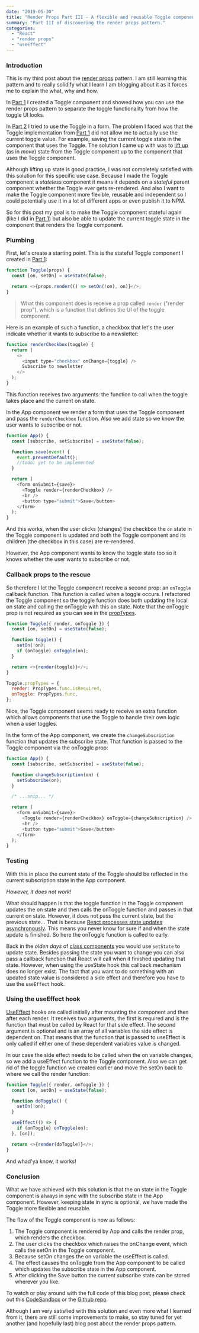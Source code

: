 ```yaml
---
date: "2019-05-30"
title: "Render Props Part III - A flexible and reusable Toggle component"
summary: "Part III of discovering the render props pattern."
categories:
  - "React"
  - "render props"
  - "useEffect"
---
```


### Introduction

This is my third post about the [render props] pattern. I am still learning this pattern and to
really solidify what I learn I am blogging about it as it forces me to explain the what,
why and how.

In [Part 1] I created a Toggle component and showed how you can use the render props pattern
to separate the toggle functionality from how the toggle UI looks.

In [Part 2] I tried to use the Toggle in a form. The problem I faced was that the Toggle
implementation from [Part 1] did not allow me to actually use the current toggle value.
For example, saving the current toggle state in the component that uses the Toggle.
The solution I came up with was to [lift up] (as in _move_) state from the Toggle component
up to the component that uses the Toggle component.

Although lifting up state is good practice, I was not completely satisfied with this
solution for this specific use case. Because I made the Toggle component a _stateless_
component it means it depends on a _stateful_ parent component whether the Toggle ever
gets re-rendered. And also I want to make the Toggle component more flexible, reusable
and independent so I could potentially use it in a lot of different apps or even publish
it to NPM.

So for this post my goal is to make the Toggle component stateful again (like I did in
[Part 1]) but also be able to update the current toggle state in the component that renders
the Toggle component.

### Plumbing

First, let's create a starting point. This is the stateful Toggle component I created in [Part 1]:

```js
function Toggle(props) {
  const [on, setOn] = useState(false);

  return <>{props.render(() => setOn(!on), on)}</>;
}
```

> What this component does is receive a prop called `render` ("render prop"), which
> is a function that defines the UI of the toggle component.

Here is an example of such a function, a checkbox that let's the user indicate whether it wants
to subscribe to a newsletter:

```js
function renderCheckbox(toggle) {
  return (
    <>
      <input type="checkbox" onChange={toggle} />
      Subscribe to newsletter
    </>
  );
}
```

This function receives two arguments: the function to call when the toggle takes place and
the current on state.

In the App component we render a form that uses the Toggle component and pass the `renderCheckbox`
function. Also we add state so we know the user wants to subscribe or not.

```js
function App() {
  const [subscribe, setSubscribe] = useState(false);

  function save(event) {
    event.preventDefault();
    //todo: yet to be implemented
  }

  return (
    <form onSubmit={save}>
      <Toggle render={renderCheckbox} />
      <br />
      <button type="submit">Save</button>
    </form>
  );
}
```

And this works, when the user clicks (changes) the checkbox the `on` state in the Toggle
component is updated and both the Toggle component and its children (the checkbox in this case) are
re-rendered.

However, the App component wants to know the toggle state too so it knows whether the user wants to
subscribe or not.

### Callback props to the rescue

So therefore I let the Toggle component receive a second prop: an `onToggle` callback function.
This function is called when a toggle occurs. I refactored the Toggle component so the toggle function
does both updating the local on state and calling the onToggle with this on state. Note that the onToggle
prop is not required as you can see in the [propTypes].

```js
function Toggle({ render, onToggle }) {
  const [on, setOn] = useState(false);

  function toggle() {
    setOn(!on);
    if (onToggle) onToggle(on);
  }

  return <>{render(toggle)}</>;
}

Toggle.propTypes = {
  render: PropTypes.func.isRequired,
  onToggle: PropTypes.func,
};
```

Nice, the Toggle component seems ready to receive an extra function which allows components that use the
Toggle to handle their own logic when a user toggles.

In the form of the App component, we create the `changeSubscription` function that updates the
subscribe state. That function is passed to the Toggle component via the onToggle prop:

```js
function App() {
  const [subscribe, setSubscribe] = useState(false);

  function changeSubscription(on) {
    setSubscribe(on);
  }

  /* ...snip... */

  return (
    <form onSubmit={save}>
      <Toggle render={renderCheckbox} onToggle={changeSubscription} />
      <br />
      <button type="submit">Save</button>
    </form>
  );
}
```

### Testing

With this in place the current state of the Toggle should be reflected in the current subscription
state in the App component.

_However, it does not work!_

What should happen is that the toggle function in the Toggle component updates the on state and then calls the
onToggle function and passes in that current on state. However, it does not pass the current state, but the previous
state... That is because [React processes state updates asynchronously]. This means you never know for sure if
and when the state update is finished. So here the onToggle function is called to early.

Back in the _olden days_ of [class components] you would use `setState` to update state. Besides
passing the state you want to change you can also pass a callback function that React will call when it
finished updating that state. However, when using the useState hook this callback mechanism does no longer
exist. The fact that you want to do something with an updated state value is considered a side effect and
therefore you have to use the `useEffect` hook.

### Using the useEffect hook

[UseEffect] hooks are called initially after mounting the component and then after each render. It receives
two arguments, the first is required and is the function that must be called by React for that side effect.
The second argument is optional and is an array of all variables the side effect is dependent on. That means
that the function that is passed to useEffect is only called if either one of these dependent variables value
is changed.

In our case the side effect needs to be called when the on variable changes, so we add a useEffect
function to the Toggle component. Also we can get rid of the toggle function we created earlier and move the
setOn back to where we call the render function:

```js
function Toggle({ render, onToggle }) {
  const [on, setOn] = useState(false);

  function doToggle() {
    setOn(!on);
  }

  useEffect(() => {
    if (onToggle) onToggle(on);
  }, [on]);

  return <>{render(doToggle)}</>;
}
```

And whad'ya know, it works!

### Conclusion

What we have achieved with this solution is that the on state in the Toggle component is always in sync
with the subscribe state in the App component. However, keeping state in sync is optional, we have made
the Toggle more flexible and reusable.

The flow of the Toggle component is now as follows:

1. The Toggle component is rendered by App and calls the render prop, which renders the checkbox.
1. The user clicks the checkbox which raises the onChange event, which calls the setOn in the Toggle component.
1. Because setOn changes the on variable the useEffect is called.
1. The effect causes the onToggle from the App component to be called which updates the subscribe state in the
   App component.
1. After clicking the Save button the current subscribe state can be stored wherever you like.

To watch or play around with the full code of this blog post, please check out this [CodeSandbox] or the [Github repo].

Although I am very satisfied with this solution and even more what I learned from it, there are still some
improvements to make, so stay tuned for yet another (and hopefully last) blog post about the render props pattern.

[render props]: /categories/render-props
[part 1]: /day-4-render-props
[part 2]: /render-props-part-ii-using-the-toggle-component
[class components]: https://reactjs.org/docs/state-and-lifecycle.html
[lift up]: https://reactjs.org/docs/lifting-state-up.html
[proptypes]: https://reactjs.org/docs/typechecking-with-proptypes.html
[react processes state updates asynchronously]: https://reactjs.org/docs/state-and-lifecycle.html#state-updates-may-be-asynchronous
[useeffect]: https://reactjs.org/docs/hooks-effect.html
[codesandbox]: https://codesandbox.io/s/ksjne
[github repo]: https://github.com/bouwe77/react-render-props-3
